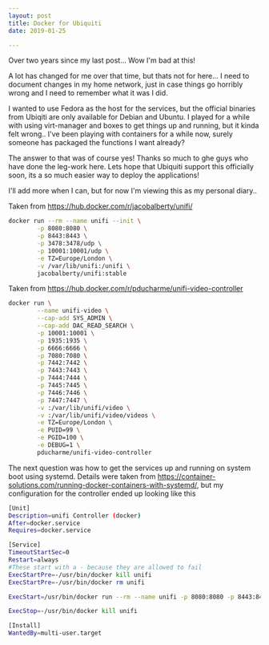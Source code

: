 ```yaml
---
layout: post
title: Docker for Ubiquiti
date: 2019-01-25

---
```


Over two years since my last post... Wow I'm bad at this!

A lot has changed for me over that time, but thats not for here...  I need to document changes in my home network, just in case things go horribly wrong and I need to remember what it was I did.

I wanted to use Fedora as the host for the services, but the official binaries from Ubiqiti are only available for Debian and Ubuntu.  I played for a while with using virt-manager and boxes to get things up and running, but it kinda felt wrong..   I've been playing with containers for a while now, surely someone has packaged the functions I want already?

The answer to that was of course yes!  Thanks so much to ghe guys who have done the leg-work here.  Lets hope that Ubiquiti support this officially soon, its a so much easier way to deploy the applications!

I'll add more when I can, but for now I'm viewing this as my personal diary..

Taken from <https://hub.docker.com/r/jacobalberty/unifi/>

```bash
docker run --rm --name unifi --init \
        -p 8080:8080 \
        -p 8443:8443 \
        -p 3478:3478/udp \
        -p 10001:10001/udp \
        -e TZ=Europe/London \
        -v /var/lib/unifi:/unifi \
        jacobalberty/unifi:stable
```

Taken from <https://hub.docker.com/r/pducharme/unifi-video-controller>

```bash
docker run \
        --name unifi-video \
        --cap-add SYS_ADMIN \
        --cap-add DAC_READ_SEARCH \
        -p 10001:10001 \
        -p 1935:1935 \
        -p 6666:6666 \
        -p 7080:7080 \
        -p 7442:7442 \
        -p 7443:7443 \
        -p 7444:7444 \
        -p 7445:7445 \
        -p 7446:7446 \
        -p 7447:7447 \
        -v :/var/lib/unifi/video \
        -v :/var/lib/unifi/video/videos \
        -e TZ=Europe/London \
        -e PUID=99 \
        -e PGID=100 \
        -e DEBUG=1 \
        pducharme/unifi-video-controller
```

The next question was how to get the services up and running on system boot using systemd.  Details were taken from <https://container-solutions.com/running-docker-containers-with-systemd/>, but my configuration for the controller ended up looking like this

```bash
[Unit]
Description=unifi Controller (docker)
After=docker.service
Requires=docker.service

[Service]
TimeoutStartSec=0
Restart=always
#These start with a - because they are allowed to fail
ExecStartPre=-/usr/bin/docker kill unifi
ExecStartPre=-/usr/bin/docker rm unifi

ExecStart=/usr/bin/docker run --rm --name unifi -p 8080:8080 -p 8443:8443 -p 3478:3478/udp -p 10001:10001/udp -e TZ=\'Europe/London\' -v /var/lib/unifi:/unifi jacobalberty/unifi:stable

ExecStop=-/usr/bin/docker kill unifi

[Install]
WantedBy=multi-user.target
```
